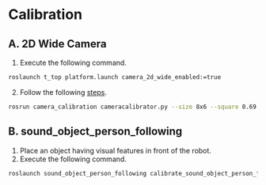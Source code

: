 # Calibration

## A. 2D Wide Camera

1. Execute the following command.
```bash
roslaunch t_top platform.launch camera_2d_wide_enabled:=true
```
2. Follow the following [steps](http://wiki.ros.org/camera_calibration/Tutorials/MonocularCalibration).
```bash
rosrun camera_calibration cameracalibrator.py --size 8x6 --square 0.69 image:=/camera_2d_wide_full_hd/image camera:=/camera_2d_wide_full_hd
```

## B. sound_object_person_following

1. Place an object having visual features in front of the robot.
2. Execute the following command.
```bash
roslaunch sound_object_person_following calibrate_sound_object_person_following.launch
```
